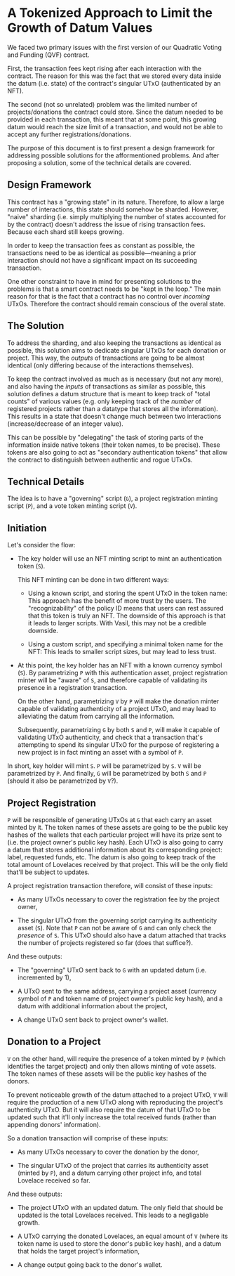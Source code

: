 # A Tokenized Approach to Limit the Growth of Datum Values

We faced two primary issues with the first version of our Quadratic Voting and
Funding (QVF) contract.

First, the transaction fees kept rising after each interaction with the
contract. The reason for this was the fact that we stored every data inside the
datum (i.e. state) of the contract's singular UTxO (authenticated by an NFT).

The second (not so unrelated) problem was the limited number of
projects/donations the contract could store. Since the datum needed to be
provided in each transaction, this meant that at some point, this growing datum
would reach the size limit of a transaction, and would not be able to accept
any further registrations/donations.

The purpose of this document is to first present a design framework for
addressing possible solutions for the afformentioned problems. And after
proposing a solution, some of the technical details are covered.


## Design Framework

This contract has a "growing state" in its nature. Therefore, to allow a large
number of interactions, this state should somehow be sharded. However, "naive"
sharding (i.e. simply multiplying the number of states accounted for by the
contract) doesn't address the issue of rising transaction fees. Because each
shard still keeps growing.

In order to keep the transaction fees as constant as possible, the transactions
need to be as identical as possible—meaning a prior interaction should not
have a significant impact on its succeeding transaction.

One other constraint to have in mind for presenting solutions to the problems
is that a smart contract needs to be "kept in the loop." The main reason for
that is the fact that a contract has no control over _incoming_ UTxOs.
Therefore the contract should remain conscious of the overal state.


## The Solution

To address the sharding, and also keeping the transactions as identical as
possible, this solution aims to dedicate singular UTxOs for each donation or
project. This way, the *outputs* of transactions are going to be almost
identical (only differing because of the interactions themselves).

To keep the contract involved as much as is necessary (but not any more), and
also having the *inputs* of transactions as similar as possible, this solution
defines a datum structure that is meant to keep track of "total counts" of
various values (e.g. only keeping track of the _number_ of registered projects
rather than a datatype that stores all the information).  This results in a
state that doesn't change much between two interactions (increase/decrease of 
an integer value).

This can be possible by "delegating" the task of storing parts of the
information inside native tokens (their token names, to be precise). These
tokens are also going to act as "secondary authentication tokens" that allow
the contract to distinguish between authentic and rogue UTxOs.


## Technical Details

The idea is to have a "governing" script (`G`), a project registration minting
script (`P`), and a vote token minting script (`V`).


## Initiation

Let's consider the flow:

- The key holder will use an NFT minting script to mint an authentication
  token (`S`).

  This NFT minting can be done in two different ways:

  - Using a known script, and storing the spent UTxO in the token name: This
  approach has the benefit of more trust by the users. The "recognizability" of
  the policy ID means that users can rest assured that this token is truly an
  NFT. The downside of this approach is that it leads to larger scripts. With
  Vasil, this may not be a credible downside.

  - Using a custom script, and specifying a minimal token name for the NFT:
  This leads to smaller script sizes, but may lead to less trust.

- At this point, the key holder has an NFT with a known currency symbol (`S`). 
  By parametrizing `P` with this authentication asset, project registration
  minter will be "aware" of `S`, and therefore capable of validating its
  presence in a registration transaction.

  On the other hand, parametrizing `V` by `P` will make the donation minter
  capable of validating authenticity of a project UTxO, and may lead to
  alleviating the datum from carrying all the information.

  Subsequently, parametrizing `G` by both `S` and `P`, will make it capable of
  validating UTxO authenticity, and check that a transaction that's attempting
  to spend its singular UTxO for the purpose of registering a new project is
  in fact minting an asset with a symbol of `P`.

In short, key holder will mint `S`. `P` will be parametrized by `S`. `V` will
be parametrized by `P`. And finally, `G` will be parametrized by both `S` and 
`P` (should it also be parametrized by `V`?).


## Project Registration

`P` will be responsible of generating UTxOs at `G` that each carry an asset
minted by it. The token names of these assets are going to be the public key
hashes of the wallets that each particular project will have its prize sent to
(i.e. the project owner's public key hash).  Each UTxO is also going to carry a
datum that stores additional information about its corresponding project:
label, requested funds, etc. The datum is also going to keep track of the total
amount of Lovelaces received by that project. This will be the only field
that'll be subject to updates.

A project registration transaction therefore, will consist of these inputs:

  - As many UTxOs necessary to cover the registration fee by the project owner,

  - The singular UTxO from the governing script carrying its authenticity asset
  (`S`). Note that `P` can not be aware of `G` and can only check the
  _presence_ of `S`. This UTxO should also have a datum attached that tracks
  the number of projects registered so far (does that suffice?).

And these outputs:

  - The "governing" UTxO sent back to `G` with an updated datum (i.e.
  incremented by 1),

  - A UTxO sent to the same address, carrying a project asset (currency symbol
  of `P` and token name of project owner's public key hash), and a datum with
  additional information about the project,

  - A change UTxO sent back to project owner's wallet.


## Donation to a Project

`V` on the other hand, will require the presence of a token minted by `P`
(which identifies the target project) and only then allows minting of vote
assets. The token names of these assets will be the public key hashes of the
donors.

To prevent noticeable growth of the datum attached to a project UTxO, `V` will
require the production of a new UTxO along with reproducing the project's
authenticity UTxO. But it will also require the datum of that UTxO to be
updated such that it'll only increase the total received funds (rather than
appending donors' information).

So a donation transaction will comprise of these inputs:

  - As many UTxOs necessary to cover the donation by the donor,

  - The singular UTxO of the project that carries its authenticity asset
  (minted by `P`), and a datum carrying other project info, and total
  Lovelace received so far.

And these outputs:

  - The project UTxO with an updated datum. The only field that should be
  updated is the total Lovelaces received. This leads to a negligable growth.

  - A UTxO carrying the donated Lovelaces, an equal amount of `V` (where its
  token name is used to store the donor's public key hash), and a datum that
  holds the target project's information,

  - A change output going back to the donor's wallet.



